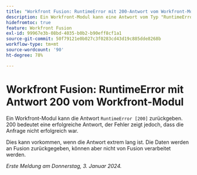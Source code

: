```yaml
---
title: "Workfront Fusion: RuntimeError mit 200-Antwort vom Workfront-Modul"
description: Ein Workfront-Modul kann eine Antwort vom Typ "RuntimeError [200]"zurückgeben. 200 bedeutet eine erfolgreiche Antwort, der Fehler zeigt jedoch, dass die Anfrage nicht erfolgreich war.
hidefromtoc: true
feature: Workfront Fusion
exl-id: 99967e3b-08bd-4035-b0b2-b90eff8cf1a1
source-git-commit: 50f79121e0b027c3f0283cd43d19c885dde8268b
workflow-type: tm+mt
source-wordcount: '90'
ht-degree: 78%

---
```


# Workfront Fusion: RuntimeError mit Antwort 200 vom Workfront-Modul

<!--

>[!NOTE]
>
>This issue was fixed on March 28, 2024.

-->

Ein Workfront-Modul kann die Antwort `RuntimeError [200]` zurückgeben. 200 bedeutet eine erfolgreiche Antwort, der Fehler zeigt jedoch, dass die Anfrage nicht erfolgreich war.

Dies kann vorkommen, wenn die Antwort extrem lang ist. Die Daten werden an Fusion zurückgegeben, können aber nicht von Fusion verarbeitet werden.

_Erste Meldung am Donnerstag, 3. Januar 2024._
